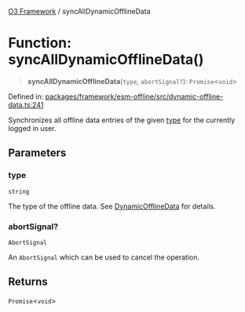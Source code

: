 [O3 Framework](../API.md) / syncAllDynamicOfflineData

# Function: syncAllDynamicOfflineData()

> **syncAllDynamicOfflineData**(`type`, `abortSignal?`): `Promise`\<`void`\>

Defined in: [packages/framework/esm-offline/src/dynamic-offline-data.ts:241](https://github.com/openmrs/openmrs-esm-core/blob/85cde3ce59cd3d29230c98040a3f53525e808725/packages/framework/esm-offline/src/dynamic-offline-data.ts#L241)

Synchronizes all offline data entries of the given [type](#syncalldynamicofflinedata) for the currently logged in user.

## Parameters

### type

`string`

The type of the offline data. See [DynamicOfflineData](../interfaces/DynamicOfflineData.md) for details.

### abortSignal?

`AbortSignal`

An `AbortSignal` which can be used to cancel the operation.

## Returns

`Promise`\<`void`\>
